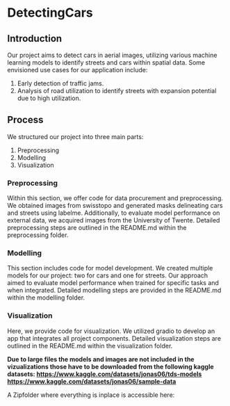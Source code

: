 # DetectingCars

## Introduction
Our project aims to detect cars in aerial images, utilizing various machine learning models to identify streets and cars within spatial data. 
Some envisioned use cases for our application include:
1. Early detection of traffic jams. 
2. Analysis of road utilization to identify streets with expansion potential due to high utilization.

## Process
We structured our project into three main parts:
1. Preprocessing
2. Modelling
3. Visualization

### Preprocessing
Within this section, we offer code for data procurement and preprocessing. 
We obtained images from swisstopo and generated masks delineating cars and streets using labelme. 
Additionally, to evaluate model performance on external data, we acquired images from the University of Twente. 
Detailed preprocessing steps are outlined in the README.md within the preprocessing folder.

### Modelling
This section includes code for model development. 
We created multiple models for our project: two for cars and one for streets. 
Our approach aimed to evaluate model performance when trained for specific tasks and when integrated. 
Detailed modelling steps are provided in the README.md within the modelling folder.

### Visualization
Here, we provide code for visualization. We utilized gradio to develop an app that integrates all project components. 
Detailed visualization steps are outlined in the README.md within the visualization folder.

**Due to large files the models and images are not included in the vizualizations those have to be downloaded from the following kaggle datasets: 
https://www.kaggle.com/datasets/jonas06/tds-models
https://www.kaggle.com/datasets/jonas06/sample-data**

A Zipfolder where everything is inplace is accessible here: 

